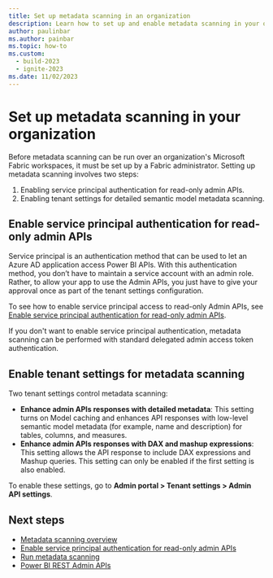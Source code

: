 ```yaml
---
title: Set up metadata scanning in an organization
description: Learn how to set up and enable metadata scanning in your organization through the administrator settings.
author: paulinbar
ms.author: painbar
ms.topic: how-to
ms.custom:
  - build-2023
  - ignite-2023
ms.date: 11/02/2023
---
```


# Set up metadata scanning in your organization

Before metadata scanning can be run over an organization's Microsoft Fabric workspaces, it must be set up by a Fabric administrator. Setting up metadata scanning involves two steps:

1. Enabling service principal authentication for read-only admin APIs.
1. Enabling tenant settings for detailed semantic model metadata scanning.

## Enable service principal authentication for read-only admin APIs

Service principal is an authentication method that can be used to let an Azure AD application access Power BI APIs. With this authentication method, you don’t have to maintain a service account with an admin role. Rather, to allow your app to use the Admin APIs, you just have to give your approval once as part of the tenant settings configuration.

To see how to enable service principal access to read-only Admin APIs, see [Enable service principal authentication for read-only admin APIs](./metadata-scanning-enable-read-only-apis.md).

If you don't want to enable service principal authentication, metadata scanning can be performed with standard delegated admin access token authentication.

## Enable tenant settings for metadata scanning

Two tenant settings control metadata scanning:

* **Enhance admin APIs responses with detailed metadata**: This setting turns on Model caching and enhances API responses with low-level semantic model metadata (for example, name and description) for tables, columns, and measures.
* **Enhance admin APIs responses with DAX and mashup expressions**: This setting allows the API response to include DAX expressions and Mashup queries. This setting can only be enabled if the first setting is also enabled.

To enable these settings, go to **Admin portal > Tenant settings > Admin API settings**.

## Next steps

* [Metadata scanning overview](../governance/metadata-scanning-overview.md)
* [Enable service principal authentication for read-only admin APIs](./metadata-scanning-enable-read-only-apis.md)
* [Run metadata scanning](../governance/metadata-scanning-run.md)
* [Power BI REST Admin APIs](/rest/api/power-bi/admin)
